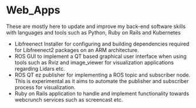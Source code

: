 # Web_Apps
These are mostly here to update and improve my back-end software skills with languages and tools such as Python, Ruby on Rails and Kubernetes

- Libfreenect Installer for configuring and building dependencies required for Libfreenect2 packages on an ARM architecture.
- ROS GUI to implement a QT based graphical user interface when using tools such as Rviz and image_viewer for visualization applications regarding Lidars etc.
- ROS QT ez publisher for implementing a ROS topic and subscriber node. This is experimental as it aims to automate the publisher and subscriber process for visualization.
- Ruby on Rails application to handle and implement functionality towards webcrunch services such as screencast etc. 
